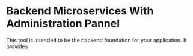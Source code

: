 # Backend Microservices With Administration Pannel

This tool is intended to be the backend foundation for your application. It provides 